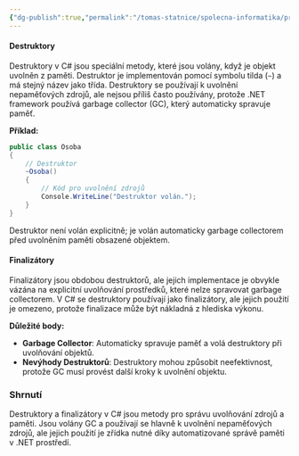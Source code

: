 ```yaml
---
{"dg-publish":true,"permalink":"/tomas-statnice/spolecna-informatika/programovaci-jazyk/zivotni-cyklus-objektu-a-sprava-paatei/destrukce/","tags":["tomas","spolecna_informatika","programovaci_jazyky"],"noteIcon":""}
---
```


#### Destruktory
Destruktory v C# jsou speciální metody, které jsou volány, když je objekt uvolněn z paměti. Destruktor je implementován pomocí symbolu tilda (`~`) a má stejný název jako třída. Destruktory se používají k uvolnění nepaměťových zdrojů, ale nejsou příliš často používány, protože .NET framework používá garbage collector (GC), který automaticky spravuje paměť.

**Příklad:**
```csharp
public class Osoba
{
    // Destruktor
    ~Osoba()
    {
        // Kód pro uvolnění zdrojů
        Console.WriteLine("Destruktor volán.");
    }
}
```
Destruktor není volán explicitně; je volán automaticky garbage collectorem před uvolněním paměti obsazené objektem.

#### Finalizátory
Finalizátory jsou obdobou destruktorů, ale jejich implementace je obvykle vázána na explicitní uvolňování prostředků, které nelze spravovat garbage collectorem. V C# se destruktory používají jako finalizátory, ale jejich použití je omezeno, protože finalizace může být nákladná z hlediska výkonu.

**Důležité body:**
- **Garbage Collector**: Automaticky spravuje paměť a volá destruktory při uvolňování objektů.
- **Nevýhody Destruktorů**: Destruktory mohou způsobit neefektivnost, protože GC musí provést další kroky k uvolnění objektu.

### Shrnutí
Destruktory a finalizátory v C# jsou metody pro správu uvolňování zdrojů a paměti. Jsou volány GC a používají se hlavně k uvolnění nepaměťových zdrojů, ale jejich použití je zřídka nutné díky automatizované správě paměti v .NET prostředí.